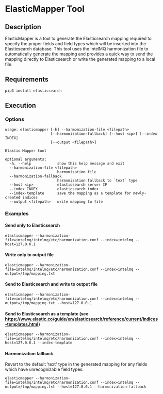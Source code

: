 <!--
SPDX-FileCopyrightText: 2018 SYNchroACK

SPDX-License-Identifier: AGPL-3.0-or-later
-->

# ElasticMapper Tool

## Description

ElasticMapper is a tool to generate the Elasticsearch mapping required to specify the proper fields and field types which will be inserted into the Elasticsearch database.
This tool uses the IntelMQ harmonization file to automatically generate the mapping and provides a quick way to send the mapping directly to Elasticsearch or write the generated mapping to a local file.

## Requirements

```
pip3 install elasticsearch
```

## Execution

### Options

```
usage: elasticmapper [-h] --harmonization-file <filepath>
                     [--harmonization-fallback] [--host <ip>] [--index INDEX]
                     [--output <filepath>]

Elastic Mapper tool

optional arguments:
  -h, --help            show this help message and exit
  --harmonization-file <filepath>
                        harmonization file
  --harmonization-fallback
                        harmonization fallback to `text` type
  --host <ip>           elasticsearch server IP
  --index INDEX         elasticsearch index
  --index-template      save the mapping as a template for newly-created indices
  --output <filepath>   write mapping to file
```

### Examples

#### Send only to Elasticsearch

```
elasticmapper --harmonization-file=intelmq/intelmq/etc/harmonization.conf --index=intelmq --host=127.0.0.1
```

#### Write only to output file

```
elasticmapper --harmonization-file=intelmq/intelmq/etc/harmonization.conf --index=intelmq --output=/tmp/mapping.txt
```

#### Send to Elasticsearch and write to output file
```
elasticmapper --harmonization-file=intelmq/intelmq/etc/harmonization.conf --index=intelmq --output=/tmp/mapping.txt --host=127.0.0.1
```

#### Send to Elasticsearch as a template (see https://www.elastic.co/guide/en/elasticsearch/reference/current/indices-templates.html)

```
elasticmapper --harmonization-file=intelmq/intelmq/etc/harmonization.conf --index=intelmq --host=127.0.0.1 --index-template
```

#### Harmonization fallback

Revert to the default 'text' type in the generated mapping for any fields which have unrecognizable field types.

```
elasticmapper --harmonization-file=intelmq/intelmq/etc/harmonization.conf --index=intelmq --output=/tmp/mapping.txt --host=127.0.0.1 --harmonization-fallback
```
